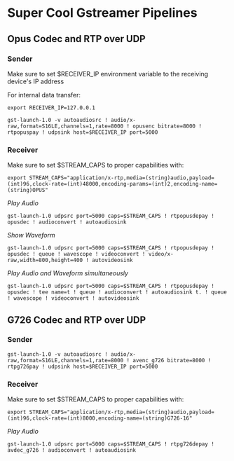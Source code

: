 # Super Cool Gstreamer Pipelines

## Opus Codec and RTP over UDP
### Sender
Make sure to set $RECEIVER_IP environment variable to the receiving device's IP address

For internal data transfer: 
```shell
export RECEIVER_IP=127.0.0.1
```

`gst-launch-1.0 -v autoaudiosrc ! audio/x-raw,format=S16LE,channels=1,rate=8000 ! opusenc bitrate=8000 ! rtpopuspay ! udpsink host=$RECEIVER_IP port=5000`

### Receiver

Make sure to set $STREAM_CAPS to proper capabilities with:

`export STREAM_CAPS="application/x-rtp,media=(string)audio,payload=(int)96,clock-rate=(int)48000,encoding-params=(int)2,encoding-name=(string)OPUS"`

*Play Audio*

`gst-launch-1.0 udpsrc port=5000 caps=$STREAM_CAPS ! rtpopusdepay ! opusdec ! audioconvert ! autoaudiosink`

*Show Waveform*

`gst-launch-1.0 udpsrc port=5000 caps=$STREAM_CAPS ! rtpopusdepay ! opusdec ! queue ! wavescope ! videoconvert ! video/x-raw,width=800,height=400 ! autovideosink`

*Play Audio and Waveform simultaneously*

`gst-launch-1.0 udpsrc port=5000 caps=$STREAM_CAPS ! rtpopusdepay ! opusdec ! tee name=t ! queue ! audioconvert ! autoaudiosink t. ! queue ! wavescope ! videoconvert ! autovideosink`

## G726 Codec and RTP over UDP

### Sender

`gst-launch-1.0 -v autoaudiosrc ! audio/x-raw,format=S16LE,channels=1,rate=8000 ! avenc_g726 bitrate=8000 ! rtpg726pay ! udpsink host=$RECEIVER_IP port=5000`

### Receiver

Make sure to set $STREAM_CAPS to proper capabilities with:

`export STREAM_CAPS="application/x-rtp,media=(string)audio,payload=(int)96,clock-rate=(int)8000,encoding-name=(string)G726-16"`

*Play Audio*

`gst-launch-1.0 udpsrc port=5000 caps=$STREAM_CAPS ! rtpg726depay ! avdec_g726 ! audioconvert ! autoaudiosink`

